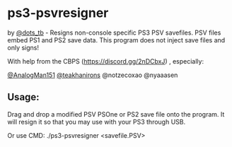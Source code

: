 # ps3-psvresigner
by [@dots_tb](https://github.com/dots-tb) - Resigns non-console specific PS3 PSV savefiles. PSV files embed PS1 and PS2 save data. This program does not inject save files and only signs!

With help from the CBPS (https://discord.gg/2nDCbxJ) , especially:

 [@AnalogMan151](https://github.com/AnalogMan151)
 [@teakhanirons](https://github.com/teakhanirons)
 @notzecoxao
 @nyaaasen 
 
## Usage:

Drag and drop a modified PSV PSOne or PS2 save file onto the program. It will resign it so that you may use with your PS3 through USB.

Or use CMD:
	./ps3-psvresigner <savefile.PSV>

